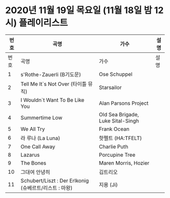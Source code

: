 # 2020년 11월 19일 목요일 (11월 18일 밤 12시) 플레이리스트

| 번호 | 곡명 | 가수 | 설명 |
|------|------|------|------|
| 번호 | 곡명 | 가수 | 설명 |
| 1 | s'Rothe-Zauerli (B기도문) | Ose Schuppel |  |
| 2 | Tell Me It`s Not Over (타이틀 뮤직) | Starsailor |  |
| 3 | I Wouldn`t Want To Be Like You | Alan Parsons Project |  |
| 4 | Summertime Low | Old Sea Brigade, Luke Sital-Singh |  |
| 5 | We All Try | Frank Ocean |  |
| 6 | 라 루나 (La Luna) | 핫펠트 (HA:TFELT) |  |
| 7 | One Call Away | Charlie Puth |  |
| 8 | Lazarus | Porcupine Tree |  |
| 9 | The Bones | Maren Morris, Hozier |  |
| 10 | 그대여 안녕히 | 김트리오 |  |
| 11 | Schubert/Liszt : Der Erlkonig (슈베르트/리스트 : 마왕) | 지용 (Ji) |  |
